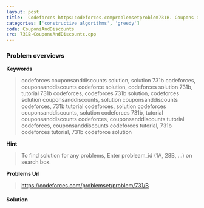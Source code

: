 ```yaml
---
layout: post
title:  Codeforces https:codeforces.comproblemsetproblem731B. Coupons and Discounts solution
categories: ['constructive algorithms', 'greedy']
code: CouponsAndDiscounts
src: 731B-CouponsAndDiscounts.cpp
---
```

### **Problem overviews**

**Keywords**
> codeforces couponsanddiscounts solution, solution 731b codeforces, couponsanddiscounts codeforce solution, codeforces solution 731b, tutorial 731b codeforces, codeforces 731b solution, codeforces solution couponsanddiscounts, solution couponsanddiscounts codeforces, 731b tutorial codeforces, solution codeforces couponsanddiscounts, solution codeforces 731b, tutorial couponsanddiscounts codeforces, couponsanddiscounts tutorial codeforces, couponsanddiscounts codeforces tutorial, 731b codeforces tutorial, 731b codeforce solution

**Hint**
> To find solution for any problems, Enter probleam_id (1A, 28B, ...) on search box. 

**Problems Url**
> https://codeforces.com/problemset/problem/731/B

#### **Solution**



